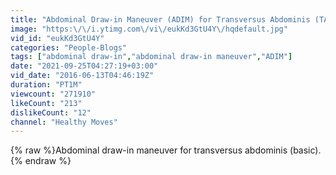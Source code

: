 ```yaml
---
title: "Abdominal Draw-in Maneuver (ADIM) for Transversus Abdominis (TA)"
image: "https:\/\/i.ytimg.com\/vi\/eukKd3GtU4Y\/hqdefault.jpg"
vid_id: "eukKd3GtU4Y"
categories: "People-Blogs"
tags: ["abdominal draw-in","abdominal draw-in maneuver","ADIM"]
date: "2021-09-25T04:27:19+03:00"
vid_date: "2016-06-13T04:46:19Z"
duration: "PT1M"
viewcount: "271910"
likeCount: "213"
dislikeCount: "12"
channel: "Healthy Moves"
---
```

{% raw %}Abdominal draw-in maneuver for transversus abdominis (basic).{% endraw %}
